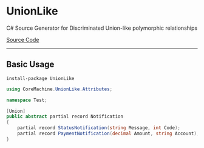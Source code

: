 # UnionLike

C# Source Generator for Discriminated Union-like polymorphic relationships

[Source Code](https://github.com/GBTowers/CoreMachine)

---

## Basic Usage

`install-package UnionLike`

```csharp
using CoreMachine.UnionLike.Attributes;

namespace Test;

[Union]
public abstract partial record Notification
{
	partial record StatusNotification(string Message, int Code);
	partial record PaymentNotification(decimal Amount, string Account);
}
```
